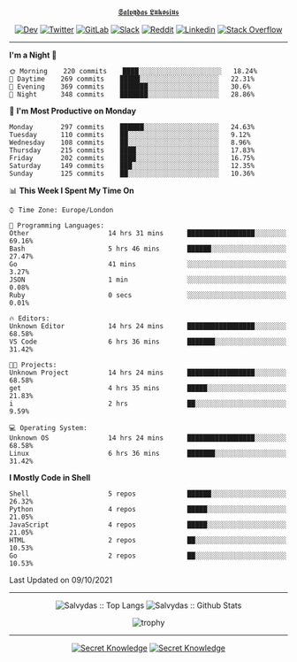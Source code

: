 <div align="center">
  
[𝕾𝖆𝖑𝖛𝖞𝖉𝖆𝖘 𝕷𝖚𝖐𝖔𝖘𝖎𝖚𝖘](https://git.io/JJwwg)
  
[![Dev](https://img.shields.io/badge/-DEV-222222?style=flat-square&logo=dev.to&logoColor=white&link=https://dev.to/sso/)](https://dev.to/sso/)
[![Twitter](https://img.shields.io/badge/-Twitter-222222?style=flat-square&logo=twitter&logoColor=white&link=https://twitter.com/digital_wizz/)](https://twitter.com/digital_wizz/)
[![GitLab](https://img.shields.io/badge/-GitLab-222222?style=flat-square&logo=GitLab&logoColor=white&link=https://gitlab.com/ss-o/)](https://gitlab.com/ss-o/)
[![Slack](https://img.shields.io/badge/-Slack-222222?style=flat-square&logo=Slack&logoColor=white&link=https://digital-teams.slack.com/)](https://digital-teams.slack.com/)
[![Reddit](https://img.shields.io/badge/-Reddit-222222?style=flat-square&logo=Reddit&logoColor=white&link=https://https://www.reddit.com/user/ss-o/)](https://www.reddit.com/user/ss-o/)
[![Linkedin](https://img.shields.io/badge/-LinkedIn-222222?style=flat-square&logo=Linkedin&logoColor=white&link=https://www.linkedin.com/in/digital-clouds/)](https://www.linkedin.com/in/digital-clouds/)
[![Stack Overflow](https://img.shields.io/badge/-Stack%20Overflow-222222?style=flat-square&logo=stack-overflow&logoColor=white&link=https://stackoverflow.com/users/13893752/salvydas-lukosius)](https://stackoverflow.com/users/13893752/salvydas-lukosius)
  
</div>

---

<!--START_SECTION:waka-->
**I'm a Night 🦉** 

```text
🌞 Morning    220 commits    ████░░░░░░░░░░░░░░░░░░░░░   18.24% 
🌆 Daytime    269 commits    █████░░░░░░░░░░░░░░░░░░░░   22.31% 
🌃 Evening    369 commits    ███████░░░░░░░░░░░░░░░░░░   30.6% 
🌙 Night      348 commits    ███████░░░░░░░░░░░░░░░░░░   28.86%

```
📅 **I'm Most Productive on Monday** 

```text
Monday       297 commits    ██████░░░░░░░░░░░░░░░░░░░   24.63% 
Tuesday      110 commits    ██░░░░░░░░░░░░░░░░░░░░░░░   9.12% 
Wednesday    108 commits    ██░░░░░░░░░░░░░░░░░░░░░░░   8.96% 
Thursday     215 commits    ████░░░░░░░░░░░░░░░░░░░░░   17.83% 
Friday       202 commits    ████░░░░░░░░░░░░░░░░░░░░░   16.75% 
Saturday     149 commits    ███░░░░░░░░░░░░░░░░░░░░░░   12.35% 
Sunday       125 commits    ██░░░░░░░░░░░░░░░░░░░░░░░   10.36%

```


📊 **This Week I Spent My Time On** 

```text
⌚︎ Time Zone: Europe/London

💬 Programming Languages: 
Other                    14 hrs 31 mins      █████████████████░░░░░░░░   69.16% 
Bash                     5 hrs 46 mins       ██████░░░░░░░░░░░░░░░░░░░   27.47% 
Go                       41 mins             ░░░░░░░░░░░░░░░░░░░░░░░░░   3.27% 
JSON                     1 min               ░░░░░░░░░░░░░░░░░░░░░░░░░   0.08% 
Ruby                     0 secs              ░░░░░░░░░░░░░░░░░░░░░░░░░   0.01%

🔥 Editors: 
Unknown Editor           14 hrs 24 mins      █████████████████░░░░░░░░   68.58% 
VS Code                  6 hrs 36 mins       ███████░░░░░░░░░░░░░░░░░░   31.42%

🐱‍💻 Projects: 
Unknown Project          14 hrs 24 mins      █████████████████░░░░░░░░   68.58% 
get                      4 hrs 35 mins       █████░░░░░░░░░░░░░░░░░░░░   21.83% 
i                        2 hrs               ██░░░░░░░░░░░░░░░░░░░░░░░   9.59%

💻 Operating System: 
Unknown OS               14 hrs 24 mins      █████████████████░░░░░░░░   68.58% 
Linux                    6 hrs 36 mins       ███████░░░░░░░░░░░░░░░░░░   31.42%

```

**I Mostly Code in Shell** 

```text
Shell                    5 repos             ██████░░░░░░░░░░░░░░░░░░░   26.32% 
Python                   4 repos             █████░░░░░░░░░░░░░░░░░░░░   21.05% 
JavaScript               4 repos             █████░░░░░░░░░░░░░░░░░░░░   21.05% 
HTML                     2 repos             ██░░░░░░░░░░░░░░░░░░░░░░░   10.53% 
Go                       2 repos             ██░░░░░░░░░░░░░░░░░░░░░░░   10.53%

```



 Last Updated on 09/10/2021
<!--END_SECTION:waka-->

---

<div align=center>

![Salvydas :: Top Langs](https://github-readme-stats.vercel.app/api/top-langs/?username=ss-o&langs_count=8&card_width=300&theme=blue-green&layout=compact)
![Salvydas :: Github Stats](https://github-readme-stats.vercel.app/api?username=ss-o&theme=blue-green&layout=compact&no-frame=true)
 
![trophy](https://github-profile-trophy.vercel.app/?username=ss-o&theme=darkhub&rank=SSS,SS,S,AAA,AA,A,B,C&no-frame=true)

---

[![Secret Knowledge](https://github-readme-stats.vercel.app/api/pin/?username=github&repo=government.github.com&card_width=150&theme=blue-green&layout=compact)](https://github.com/github/government.github.com)
[![Secret Knowledge](https://github-readme-stats.vercel.app/api/pin/?username=ss-o&repo=the-book-of-secret-knowledge&card_width=150&theme=blue-green&layout=compact)](https://github.com/ss-o/the-book-of-secret-knowledge)

</div>
